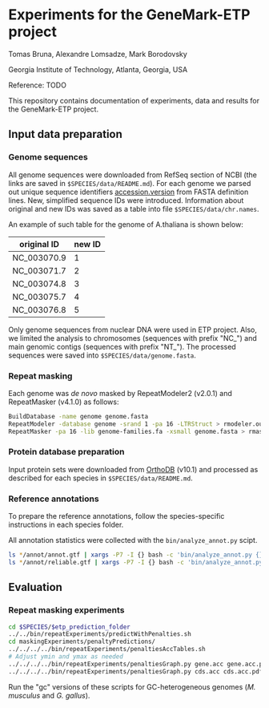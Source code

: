 # Experiments for the GeneMark-ETP project

Tomas Bruna, Alexandre Lomsadze, Mark Borodovsky

Georgia Institute of Technology, Atlanta, Georgia, USA

Reference: TODO

This repository contains documentation of experiments, data and results for the GeneMark-ETP project.

## Input data preparation

### Genome sequences 

All genome sequences were downloaded from RefSeq section of NCBI (the links are saved in `$SPECIES/data/README.md`). For each genome we parsed out unique sequence identifiers [accession.version](https://www.ncbi.nlm.nih.gov/genbank/sequenceids/) from FASTA definition lines. New, simplified sequence IDs were introduced. Information about original and new IDs was saved as a table into file `$SPECIES/data/chr.names`.

An example of such table for the genome of A.thaliana is shown below:

| original ID | new ID |
| --- | --- |
| NC_003070.9 | 1 |
| NC_003071.7 | 2 |
| NC_003074.8 | 3 |
| NC_003075.7 | 4 |
| NC_003076.8 | 5 |

Only genome sequences from nuclear DNA were used in ETP project. Also, we limited the analysis to chromosomes (sequences with prefix "NC_") and main genomic contigs (sequences with prefix "NT_"). The processed sequences were saved into `$SPECIES/data/genome.fasta`.

### Repeat masking

Each genome was _de novo_ masked by RepeatModeler2 (v2.0.1) and RepeatMasker (v4.1.0) as follows:

```bash
BuildDatabase -name genome genome.fasta
RepeatModeler -database genome -srand 1 -pa 16 -LTRStruct > rmodeler.out
RepeatMasker -pa 16 -lib genome-families.fa -xsmall genome.fasta > rmasker.out
```

### Protein database preparation

Input protein sets were downloaded from [OrthoDB](https://www.orthodb.org/) (v10.1) and processed as described for each species in `$SPECIES/data/README.md`.

### Reference annotations

To prepare the reference annotations, follow the species-specific instructions
in each species folder.

All annotation statistics were collected with the `bin/analyze_annot.py` scipt.

```bash
ls */annot/annot.gtf | xargs -P7 -I {} bash -c 'bin/analyze_annot.py {} > {}.analysis'
ls */annot/reliable.gtf | xargs -P7 -I {} bash -c 'bin/analyze_annot.py {} > {}.analysis'
```


## Evaluation


### Repeat masking experiments

```bash
cd $SPECIES/$etp_prediction_folder
../../bin/repeatExperiments/predictWithPenalties.sh
cd maskingExperiments/penaltyPredictions/
../../../../bin/repeatExperiments/penaltiesAccTables.sh
# Adjust ymin and ymax as needed
../../../../bin/repeatExperiments/penaltiesGraph.py gene.acc gene.acc.pdf --ymin 60 --ymax 85
../../../../bin/repeatExperiments/penaltiesGraph.py cds.acc cds.acc.pdf --ymin 60 --ymax 85
```

Run the "gc" versions of these scripts for GC-heterogeneous genomes (_M. musculus_ and _G. gallus_).
